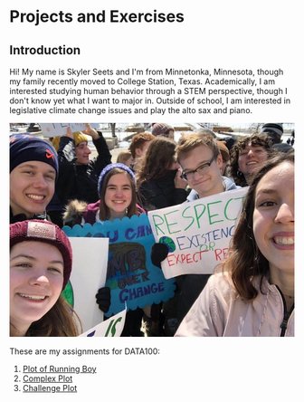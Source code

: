 # Projects and Exercises
## Introduction
Hi! My name is Skyler Seets and I'm from Minnetonka, Minnesota, though my family recently moved to College Station, Texas. Academically, I am interested studying human behavior through a STEM perspective, though I don't know yet what I want to major in. Outside of school, I am interested in legislative climate change issues and play the alto sax and piano. 


![](image5.jpeg)

These are my assignments for DATA100: 

1. [Plot of Running Boy](exercise1.md)
2. [Complex Plot](exercise2.md)
3. [Challenge Plot](exercise3.md)
